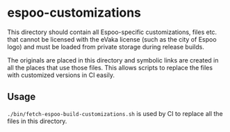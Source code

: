 <!--
SPDX-FileCopyrightText: 2017-2020 City of Espoo

SPDX-License-Identifier: LGPL-2.1-or-later
-->

# espoo-customizations

This directory should contain all Espoo-specific customizations, files etc.
that cannot be licensed with the eVaka license (such as the city of Espoo
logo) and must be loaded from private storage during release builds.

The originals are placed in this directory and symbolic links are created
in all the places that use those files. This allows scripts to replace the
files with customized versions in CI easily.

## Usage

`./bin/fetch-espoo-build-customizations.sh` is used by CI to replace all the
files in this directory.
